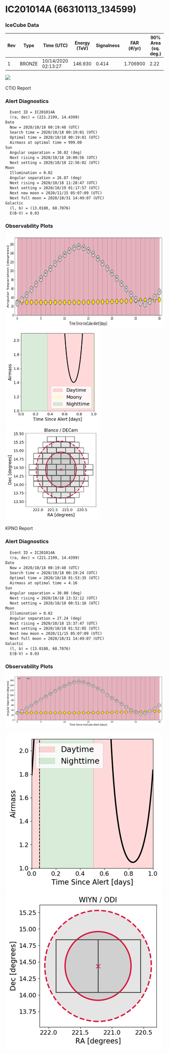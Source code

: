 # IC201014A (66310113_134599)

### IceCube Data

| Rev | Type | Time (UTC) | Energy (TeV) | Signalness | FAR (#/yr) | 90% Area (sq. deg.) |
| --- | --- | --- | --- | --- | --- | --- |
| 1 | BRONZE | 10/14/2020  02:13:27 | 146.930 | 0.414 | 1.706900 | 2.22 |

![](skymap.png)

CTIO Report

### Alert Diagnostics

```Event
  Event ID = IC201014A
  (ra, dec) = (221.2199, 14.4399)
Date
  Now = 2020/10/18 00:19:48 (UTC)
  Search time = 2020/10/18 00:19:01 (UTC)
  Optimal time = 2020/10/18 00:19:01 (UTC)
  Airmass at optimal time = 999.00
Sun
  Angular separation = 30.02 (deg)
  Next rising = 2020/10/18 10:00:56 (UTC)
  Next setting = 2020/10/18 22:56:02 (UTC)
Moon
  Illumination = 0.02
  Angular separation = 26.87 (deg)
  Next rising = 2020/10/18 11:28:47 (UTC)
  Next setting = 2020/10/19 01:17:57 (UTC)
  Next new moon = 2020/11/15 05:07:09 (UTC)
  Next full moon = 2020/10/31 14:49:07 (UTC)
Galactic
  (l, b) = (13.0180, 60.7076)
  E(B-V) = 0.03
```
### Observability Plots

<a href="https://rmorgan10.github.io/AlertMonitoring/IC201014A_1/CTIO_forecast.png" target="_blank">
  <img src="CTIO_forecast.png" alt="CTIO Forecast" style="width:600px;height:300px;">
</a> 

<a href="https://rmorgan10.github.io/AlertMonitoring/IC201014A_1/CTIO_airmass.png" target="_blank">
  <img src="CTIO_airmass.png" alt="CTIO Airmass" style="width:300px;height:300px;">
</a> 
<a href="https://rmorgan10.github.io/AlertMonitoring/IC201014A_1/CTIO_fov.png" target="_blank">
  <img src="CTIO_fov.png" alt="CTIO FoV" style="width:300px;height:300px;">
</a> 

KPNO Report

### Alert Diagnostics

```Event
  Event ID = IC201014A
  (ra, dec) = (221.2199, 14.4399)
Date
  Now = 2020/10/18 00:19:48 (UTC)
  Search time = 2020/10/18 00:19:24 (UTC)
  Optimal time = 2020/10/18 01:53:35 (UTC)
  Airmass at optimal time = 4.16
Sun
  Angular separation = 30.00 (deg)
  Next rising = 2020/10/18 13:32:12 (UTC)
  Next setting = 2020/10/18 00:51:16 (UTC)
Moon
  Illumination = 0.02
  Angular separation = 27.24 (deg)
  Next rising = 2020/10/18 15:37:47 (UTC)
  Next setting = 2020/10/18 01:52:05 (UTC)
  Next new moon = 2020/11/15 05:07:09 (UTC)
  Next full moon = 2020/10/31 14:49:07 (UTC)
Galactic
  (l, b) = (13.0180, 60.7076)
  E(B-V) = 0.03
```
### Observability Plots

![](KPNO_forecast.png)

![](KPNO_airmass.png)
![](KPNO_fov.png)
